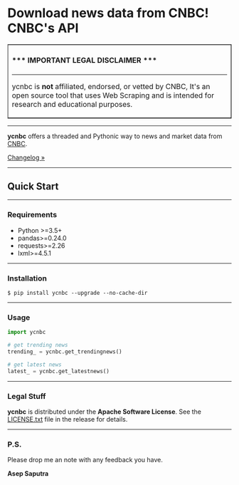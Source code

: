 # Download news data from CNBC! CNBC's API

<table border=1 cellpadding=10><tr><td>

#### \*\*\* IMPORTANT LEGAL DISCLAIMER \*\*\*

---

ycnbc is **not** affiliated, endorsed, or vetted by CNBC, It's an open source tool that uses Web Scraping and is intended for research and educational purposes.
</td></tr></table>

---

**ycnbc** offers a threaded and Pythonic way to news and market data from [CNBC](https://www.cnbc.com).

[Changelog »](https://github.com/asepscareer/ycnbc/blob/master/CHANGELOG.rst)

---

## Quick Start

---
### Requirements

- Python >=3.5+
- pandas>=0.24.0
- requests>=2.26
- lxml>=4.5.1

---
### Installation

```
$ pip install ycnbc --upgrade --no-cache-dir
```

---

### Usage

```python
import ycnbc

# get trending news
trending_ = ycnbc.get_trendingnews()

# get latest news
latest_ = ycnbc.get_latestnews()
```
---

### Legal Stuff

**ycnbc** is distributed under the **Apache Software License**. See
the [LICENSE.txt](./LICENSE.txt) file in the release for details.

---

### P.S.

Please drop me an note with any feedback you have.

**Asep Saputra**
